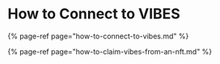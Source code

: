 # How to Connect to VIBES

{% page-ref page="how-to-connect-to-vibes.md" %}

{% page-ref page="how-to-claim-vibes-from-an-nft.md" %}

